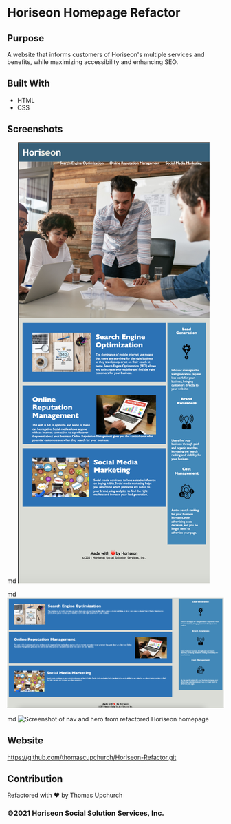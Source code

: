 # Horiseon Homepage Refactor

## Purpose
A website that informs customers of Horiseon's multiple services and benefits, while maximizing accessibility and enhancing SEO.

## Built With 
* HTML
* CSS

## Screenshots
md
![Full view of refactored Horiseon homepage](/Develop/assets/images/Horiseon-Full-View.png)

md
![Screenshot of main content of refactored Horiseon homepage](/Develop/assets/images/Horiseon-Main.png)

md
![Screenshot of nav and hero from refactored Horiseon homepage](/Develop/assets/images/Horiseon-Nav-and-Hero.png)


## Website
https://github.com/thomascupchurch/Horiseon-Refactor.git

## Contribution
Refactored with ❤️ by Thomas Upchurch

### ©2021 Horiseon Social Solution Services, Inc.
